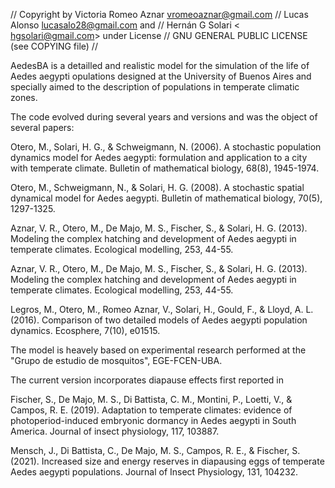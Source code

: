 // Copyright by Victoria Romeo Aznar <vromeoaznar@gmail.com>
// Lucas Alonso <lucasalo28@gmail.com> and
// Hernán G Solari < hgsolari@gmail.com> under License
// GNU GENERAL PUBLIC LICENSE (see COPYING file)
//

AedesBA is a detailled and realistic model for the simulation of the life of
Aedes aegypti opulations designed at the University of Buenos Aires and
specially aimed to the description of populations in temperate climatic zones.

The code evolved during several years and versions and was the object of
several papers:

Otero, M., Solari, H. G., & Schweigmann, N. (2006). A stochastic population
dynamics model for Aedes aegypti: formulation and application to a city with
temperate climate. Bulletin of mathematical biology, 68(8), 1945-1974.

Otero, M., Schweigmann, N., & Solari, H. G. (2008). A stochastic spatial
dynamical model for Aedes aegypti. Bulletin of mathematical biology, 70(5),
1297-1325.

Aznar, V. R., Otero, M., De Majo, M. S., Fischer, S., & Solari, H. G. (2013).
Modeling the complex hatching and development of Aedes aegypti in temperate
climates. Ecological modelling, 253, 44-55.

Aznar, V. R., Otero, M., De Majo, M. S., Fischer, S., & Solari, H. G. (2013).
Modeling the complex hatching and development of Aedes aegypti in temperate
climates. Ecological modelling, 253, 44-55.

Legros, M., Otero, M., Romeo Aznar, V., Solari, H., Gould, F., & Lloyd, A. L.
(2016). Comparison of two detailed models of Aedes aegypti population dynamics.
Ecosphere, 7(10), e01515.

The model is heavely based on experimental research performed at the "Grupo de
estudio de mosquitos", EGE-FCEN-UBA.

The current version incorporates diapause effects first reported in

Fischer, S., De Majo, M. S., Di Battista, C. M., Montini, P., Loetti, V., &
Campos, R. E. (2019). Adaptation to temperate climates: evidence of
photoperiod-induced embryonic dormancy in Aedes aegypti in South America.
Journal of insect physiology, 117, 103887.

Mensch, J., Di Battista, C., De Majo, M. S., Campos, R. E., & Fischer, S.
(2021). Increased size and energy reserves in diapausing eggs of temperate
Aedes aegypti populations. Journal of Insect Physiology, 131, 104232.

